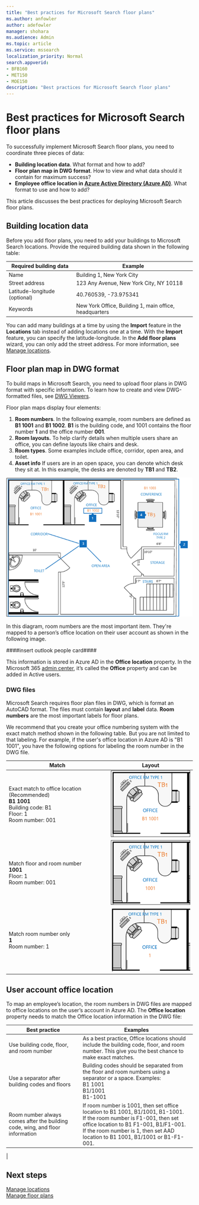 ```yaml
---
title: "Best practices for Microsoft Search floor plans"
ms.author: anfowler
author: adefowler
manager: shohara
ms.audience: Admin
ms.topic: article
ms.service: mssearch
localization_priority: Normal
search.appverid:
- BFB160
- MET150
- MOE150
description: "Best practices for Microsoft Search floor plans"
---
```

# Best practices for Microsoft Search floor plans

To successfully implement Microsoft Search floor plans, you need to coordinate three pieces of data:
- **Building location data**. What format and how to add?
- **Floor plan map in DWG format**. How to view and what data should it contain for maximum success?
- **Employee office location in [Azure Active Directory (Azure AD)](https://azure.microsoft.com/en-us/services/active-directory/)**. What format to use and how to add?

This article discusses the best practices for deploying Microsoft Search floor plans.

## Building location data
Before you add floor plans, you need to add your buildings to Microsoft Search locations. Provide the required building data shown in the following table:

|Required building data  |Example  |
|---------|---------|
|Name     |    Building 1, New York City     |
|Street address     |     123 Any Avenue, New York City, NY 10118  |
|Latitude-longitude  (optional)   |    40.760539, -73.975341      |
|Keywords     |    New York Office, Building 1, main office, headquarters     |

You can add many buildings at a time by using the **Import** feature in the **Locations** tab instead of adding locations one at a time. With the **Import** feature, you can specify the latitude-longitude. In the **Add floor plans** wizard, you can only add the street address. For more information, see [Manage locations](manage-locations.md).

## Floor plan map in DWG format
To build maps in Microsoft Search, you need to upload floor plans in DWG format with specific information. To learn how to create and view DWG-formatted files, see [DWG Viewers](https://www.autodesk.in/products/dwg). 

Floor plan maps display four elements:
1. **Room numbers**. In the following example, room numbers are defined as **B1 1001** and **B1 1002**. **B1** is the building code, and 1001 contains the floor number **1** and the office number **001**.
1. **Room layouts.** To help clarify details when multiple users share an office, you can define layouts like chairs and desk.
1. **Room types**. Some examples include office, corridor, open area, and toilet.
1. **Asset info** If users are in an open space, you can denote which desk they sit at. In this example, the desks are denoted by **TB1** and **TB2**.

![Simple office map showing how to label room numbers, assets, and room types](media/Floorplans-LayoutwithCallouts.png)

In this diagram, room numbers are the most important item. They're mapped to a person’s office location on their user account as shown in the following image.

####insert outlook people card####

This information is stored in Azure AD in the **Office location** property. In the Microsoft 365 [admin center](https://admin.microsoft.com), it’s called the **Office** property and can be added in Active users.

### DWG files
Microsoft Search requires floor plan files in DWG, which is format an AutoCAD format. The files must contain **layout** and **label** data. **Room numbers** are the most important labels for floor plans. 

We recommend that you create your office numbering system with the exact match method shown in the following table. But you are not limited to that labeling. For example, if the user's office location in Azure AD is "B1 1001", you have the following options for labeling the room number in the DWG file.


|Match  |Layout  |
|---------|---------|
|Exact match to office location (Recommended) <br> **B1 1001** <br> Building code: B1<br>Floor: 1 <br>Room number: 001    |    ![Single office floor plan with the office number "B1 1001".](media/floorplans-layoutexactmatch.png)     |
|Match floor and room number <br> **1001**<br>Floor: 1 <br>Room number: 001    |   ![floorplans-layoutfloorroom.png](media/floorplans-layoutfloorroom.png)   |
|Match room number only <br> **1**<br>Room number: 1        |    ![floorplans-layoutroomonly.png](media/floorplans-layoutroomonly.png)     |

## User account office location
To map an employee’s location, the room numbers in DWG files are mapped to office locations on the user’s account in Azure AD. The **Office location** property needs to match the Office location information in the DWG file:


|Best practice  |Examples |
|---------|---------|
|Use building code, floor, and room number     |   As a best practice, Office locations should include the building code, floor, and room number. This give you the best chance to make exact matches.     |
|Use a separator after building codes and floors     |  Building codes should be separated from the floor and room numbers using a separator or a space. Examples:<br> B1 1001<br> B1/1001 <br> B1-1001   |
|Room number always comes after the building code, wing, and floor information     |  If room number is 1001, then set office location to B1 1001, B1/1001, B1-1001. <br> If the room number is F1-001, then set office location to B1 F1-001, B1/F1-001. <br> If the room number is 1, then set AAD location to B1 1001, B1/1001 or B1-F1-001.       |
|

## Next steps
[Manage locations](manage-locations.md)<br>
[Manage floor plans](manage-floorplans.md)